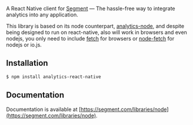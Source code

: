 A React Native client for [Segment](https://segment.com) — The hassle-free way to integrate analytics into any application.

This library is based on its node counterpart, [analytics-node](https://github.com/segmentio/analytics-node), and despite being designed to run on react-native, also will work in browsers and even nodejs, you only need to include [fetch](https://github.com/github/fetch) for browsers or [node-fetch](https://github.com/bitinn/node-fetch) for nodejs or io.js.

## Installation

```bash
$ npm install analytics-react-native
```

## Documentation

Documentation is available at [https://segment.com/libraries/node](https://segment.com/libraries/node).
